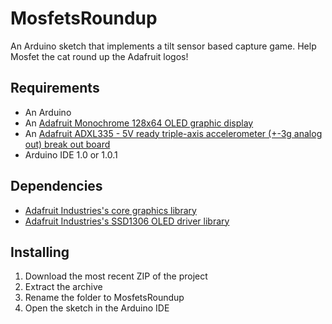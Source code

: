 MosfetsRoundup
==============

An Arduino sketch that implements a tilt sensor based capture game.  Help Mosfet the cat round up the Adafruit logos!

Requirements
------------
* An Arduino
* An [Adafruit Monochrome 128x64 OLED graphic display](http://www.adafruit.com/products/326)
* An [Adafruit ADXL335 - 5V ready triple-axis accelerometer (+-3g analog out) break out board](http://www.adafruit.com/products/163)
* Arduino IDE 1.0 or 1.0.1

Dependencies
------------
* [Adafruit Industries's core graphics library](https://github.com/adafruit/Adafruit-GFX-Library)
* [Adafruit Industries's SSD1306 OLED driver library](https://github.com/adafruit/Adafruit_SSD1306)

Installing
----------
1. Download the most recent ZIP of the project
2. Extract the archive
3. Rename the folder to MosfetsRoundup
3. Open the sketch in the Arduino IDE
